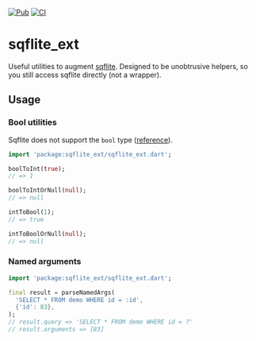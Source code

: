 [![Pub](https://img.shields.io/pub/v/sqflite_ext.svg)](https://pub.dartlang.org/packages/sqflite_ext)
[![CI](https://github.com/justinlettau/sqflite_ext/workflows/CI/badge.svg)](https://github.com/justinlettau/sqflite_ext/actions)

# sqflite_ext

Useful utilities to augment [sqflite](https://pub.dev/packages/sqflite). Designed to be unobtrusive helpers, so you still access sqflite directly (not a wrapper).

## Usage

### Bool utilities

Sqflite does not support the `bool` type ([reference](https://github.com/tekartik/sqflite/blob/master/sqflite/doc/supported_types.md#supported-sqlite-types)).

```dart
import 'package:sqflite_ext/sqflite_ext.dart';

boolToInt(true);
// => 1

boolToIntOrNull(null);
// => null

intToBool(1);
// => true

intToBoolOrNull(null);
// => null
```

### Named arguments

```dart
import 'package:sqflite_ext/sqflite_ext.dart';

final result = parseNamedArgs(
  'SELECT * FROM demo WHERE id = :id',
  {'id': 83},
);
// result.query => 'SELECT * FROM demo WHERE id = ?'
// result.arguments => [83]
```
